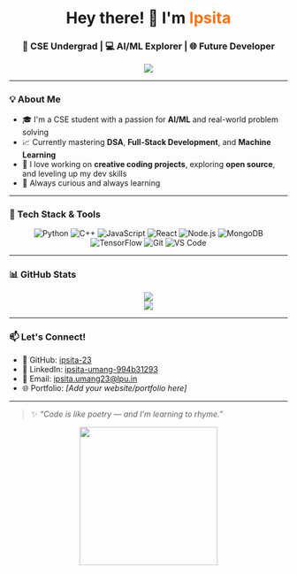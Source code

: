 <h1 align="center">Hey there! 👋 I'm <span style="color:#f97316;">Ipsita</span></h1>
<h3 align="center">🚀 CSE Undergrad | 💻 AI/ML Explorer | 🌐 Future Developer</h3>

<p align="center">
  <img src="https://readme-typing-svg.herokuapp.com?font=Fira+Code&size=24&pause=1000&color=F97316&center=true&vCenter=true&width=435&lines=Welcome+to+my+GitHub!;Coding+my+way+through+CS+🧠;~~~Building+cool+things+with+tech+🚀" />
</p>

---

### 💡 About Me

- 🎓 I'm a CSE student with a passion for **AI/ML** and real-world problem solving  
- 📈 Currently mastering **DSA**, **Full-Stack Development**, and **Machine Learning**
- 🌱 I love working on **creative coding projects**, exploring **open source**, and leveling up my dev skills
- 🧠 Always curious and always learning

---

### 🔧 Tech Stack & Tools

<div align="center">
  
![Python](https://img.shields.io/badge/-Python-3776AB?style=for-the-badge&logo=python&logoColor=white)
![C++](https://img.shields.io/badge/-C++-00599C?style=for-the-badge&logo=c%2b%2b)
![JavaScript](https://img.shields.io/badge/-JavaScript-F7DF1E?style=for-the-badge&logo=javascript&logoColor=black)
![React](https://img.shields.io/badge/-React-61DAFB?style=for-the-badge&logo=react&logoColor=black)
![Node.js](https://img.shields.io/badge/-Node.js-339933?style=for-the-badge&logo=node.js&logoColor=white)
![MongoDB](https://img.shields.io/badge/-MongoDB-47A248?style=for-the-badge&logo=mongodb&logoColor=white)
![TensorFlow](https://img.shields.io/badge/-TensorFlow-FF6F00?style=for-the-badge&logo=tensorflow&logoColor=white)
![Git](https://img.shields.io/badge/-Git-F05032?style=for-the-badge&logo=git&logoColor=white)
![VS Code](https://img.shields.io/badge/-VSCode-007ACC?style=for-the-badge&logo=visual-studio-code&logoColor=white)

</div>

---

### 📊 GitHub Stats

<p align="center">
  <img src="https://github-readme-stats.vercel.app/api?username=ipsita-23&show_icons=true&theme=tokyonight&hide_border=true" />
  <br/>
  <img src="https://github-readme-streak-stats.herokuapp.com/?user=ipsita-23&theme=tokyonight&hide_border=true" />
</p>

---

### 📫 Let's Connect!

- 🔗 GitHub: [ipsita-23](https://github.com/ipsita-23)
- 💼 LinkedIn: [ipsita-umang-994b31293](https://www.linkedin.com/in/ipsita-umang-994b31293/)
- 📧 Email: [ipsita.umang23@lpu.in](mailto:ipsita.umang23@lpu.in)
- 🌐 Portfolio: *[Add your website/portfolio here]*  

---

> ✨ *“Code is like poetry — and I’m learning to rhyme.”*  

<p align="center">
  <img src="https://media.giphy.com/media/du3J3cXyzhj75IOgvA/giphy.gif" width="250" />
</p>
